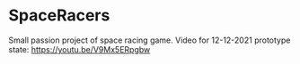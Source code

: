 # SpaceRacers
Small passion project of space racing game. Video for 12-12-2021 prototype state: https://youtu.be/V9Mx5ERpgbw
